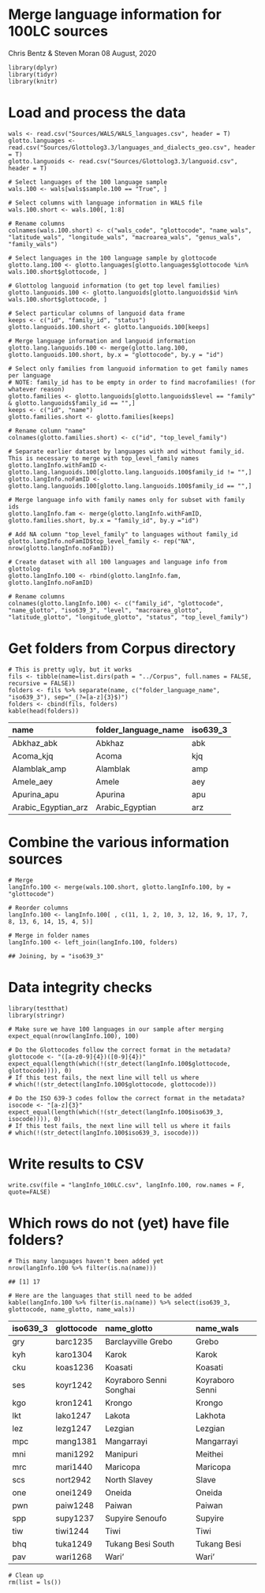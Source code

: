Merge language information for 100LC sources
================
Chris Bentz & Steven Moran
08 August, 2020

    library(dplyr)
    library(tidyr)
    library(knitr)

Load and process the data
=========================

    wals <- read.csv("Sources/WALS/WALS_languages.csv", header = T)
    glotto.languages <- read.csv("Sources/Glottolog3.3/languages_and_dialects_geo.csv", header = T)
    glotto.languoids <- read.csv("Sources/Glottolog3.3/languoid.csv", header = T)

    # Select languages of the 100 language sample
    wals.100 <- wals[wals$sample.100 == "True", ]

    # Select columns with language information in WALS file
    wals.100.short <- wals.100[, 1:8]

    # Rename columns
    colnames(wals.100.short) <- c("wals_code", "glottocode", "name_wals", "latitude_wals", "longitude_wals", "macroarea_wals", "genus_wals", "family_wals")

    # Select languages in the 100 language sample by glottocode
    glotto.lang.100 <- glotto.languages[glotto.languages$glottocode %in% wals.100.short$glottocode, ]

    # Glottolog languoid information (to get top level families)
    glotto.languoids.100 <- glotto.languoids[glotto.languoids$id %in% wals.100.short$glottocode, ]

    # Select particular columns of languoid data frame
    keeps <- c("id", "family_id", "status")
    glotto.languoids.100.short <- glotto.languoids.100[keeps]

    # Merge language information and languoid information
    glotto.lang.languoids.100 <- merge(glotto.lang.100, glotto.languoids.100.short, by.x = "glottocode", by.y = "id")

    # Select only families from languoid information to get family names per language
    # NOTE: family_id has to be empty in order to find macrofamilies! (for whatever reason)
    glotto.families <- glotto.languoids[glotto.languoids$level == "family" & glotto.languoids$family_id == "",]
    keeps <- c("id", "name")
    glotto.families.short <- glotto.families[keeps]

    # Rename column "name"
    colnames(glotto.families.short) <- c("id", "top_level_family")

    # Separate earlier dataset by languages with and without family_id. This is necessary to merge with top_level_family names
    glotto.langInfo.withFamID <- glotto.lang.languoids.100[glotto.lang.languoids.100$family_id != "",]
    glotto.langInfo.noFamID <- glotto.lang.languoids.100[glotto.lang.languoids.100$family_id == "",]

    # Merge language info with family names only for subset with family ids
    glotto.langInfo.fam <- merge(glotto.langInfo.withFamID, glotto.families.short, by.x = "family_id", by.y ="id")

    # Add NA column "top_level_family" to languages without family_id
    glotto.langInfo.noFamID$top_level_family <- rep("NA", nrow(glotto.langInfo.noFamID))

    # Create dataset with all 100 languages and language info from glottolog
    glotto.langInfo.100 <- rbind(glotto.langInfo.fam, glotto.langInfo.noFamID)

    # Rename columns
    colnames(glotto.langInfo.100) <- c("family_id", "glottocode", "name_glotto", "iso639_3", "level", "macroarea_glotto", "latitude_glotto", "longitude_glotto", "status", "top_level_family")

Get folders from Corpus directory
=================================

    # This is pretty ugly, but it works
    fils <- tibble(name=list.dirs(path = "../Corpus", full.names = FALSE, recursive = FALSE))
    folders <- fils %>% separate(name, c("folder_language_name", "iso639_3"), sep="_(?=[a-z]{3}$)")
    folders <- cbind(fils, folders)
    kable(head(folders))

| name                  | folder\_language\_name | iso639\_3 |
|:----------------------|:-----------------------|:----------|
| Abkhaz\_abk           | Abkhaz                 | abk       |
| Acoma\_kjq            | Acoma                  | kjq       |
| Alamblak\_amp         | Alamblak               | amp       |
| Amele\_aey            | Amele                  | aey       |
| Apurina\_apu          | Apurina                | apu       |
| Arabic\_Egyptian\_arz | Arabic\_Egyptian       | arz       |

Combine the various information sources
=======================================

    # Merge
    langInfo.100 <- merge(wals.100.short, glotto.langInfo.100, by = "glottocode")

    # Reorder columns
    langInfo.100 <- langInfo.100[ , c(11, 1, 2, 10, 3, 12, 16, 9, 17, 7, 8, 13, 6, 14, 15, 4, 5)]

    # Merge in folder names
    langInfo.100 <- left_join(langInfo.100, folders)

    ## Joining, by = "iso639_3"

Data integrity checks
=====================

    library(testthat)
    library(stringr)

    # Make sure we have 100 languages in our sample after merging
    expect_equal(nrow(langInfo.100), 100)

    # Do the Glottocodes follow the correct format in the metadata?
    glottocode <- "([a-z0-9]{4})([0-9]{4})"
    expect_equal(length(which(!(str_detect(langInfo.100$glottocode, glottocode)))), 0)
    # If this test fails, the next line will tell us where
    # which(!(str_detect(langInfo.100$glottocode, glottocode)))

    # Do the ISO 639-3 codes follow the correct format in the metadata?
    isocode <- "[a-z]{3}"
    expect_equal(length(which(!(str_detect(langInfo.100$iso639_3, isocode)))), 0)
    # If this test fails, the next line will tell us where it fails
    # which(!(str_detect(langInfo.100$iso639_3, isocode)))

Write results to CSV
====================

    write.csv(file = "langInfo_100LC.csv", langInfo.100, row.names = F, quote=FALSE)

Which rows do not (yet) have file folders?
==========================================

    # This many languages haven't been added yet
    nrow(langInfo.100 %>% filter(is.na(name)))

    ## [1] 17

    # Here are the languages that still need to be added
    kable(langInfo.100 %>% filter(is.na(name)) %>% select(iso639_3, glottocode, name_glotto, name_wals))

| iso639\_3 | glottocode | name\_glotto            | name\_wals      |
|:----------|:-----------|:------------------------|:----------------|
| gry       | barc1235   | Barclayville Grebo      | Grebo           |
| kyh       | karo1304   | Karok                   | Karok           |
| cku       | koas1236   | Koasati                 | Koasati         |
| ses       | koyr1242   | Koyraboro Senni Songhai | Koyraboro Senni |
| kgo       | kron1241   | Krongo                  | Krongo          |
| lkt       | lako1247   | Lakota                  | Lakhota         |
| lez       | lezg1247   | Lezgian                 | Lezgian         |
| mpc       | mang1381   | Mangarrayi              | Mangarrayi      |
| mni       | mani1292   | Manipuri                | Meithei         |
| mrc       | mari1440   | Maricopa                | Maricopa        |
| scs       | nort2942   | North Slavey            | Slave           |
| one       | onei1249   | Oneida                  | Oneida          |
| pwn       | paiw1248   | Paiwan                  | Paiwan          |
| spp       | supy1237   | Supyire Senoufo         | Supyire         |
| tiw       | tiwi1244   | Tiwi                    | Tiwi            |
| bhq       | tuka1249   | Tukang Besi South       | Tukang Besi     |
| pav       | wari1268   | Wari’                   | Wari’           |

    # Clean up
    rm(list = ls())
